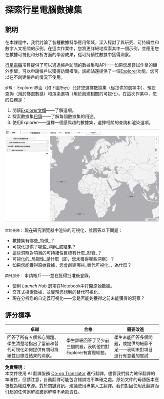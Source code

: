 <!--
CO_OP_TRANSLATOR_METADATA:
{
  "original_hash": "d1e05715f9d97de6c4f1fb0c5a4702c0",
  "translation_date": "2025-08-25T17:18:12+00:00",
  "source_file": "6-Data-Science-In-Wild/20-Real-World-Examples/assignment.md",
  "language_code": "tw"
}
-->
# 探索行星電腦數據集

## 說明

在本課程中，我們討論了各種數據科學應用領域，深入探討了與研究、可持續性和數字人文相關的示例。在這次作業中，您將更詳細地探索其中一個示例，並應用您在數據可視化和分析方面的學習成果，從可持續性數據中獲得洞察。

[行星電腦](https://planetarycomputer.microsoft.com/)項目提供了可以通過帳戶訪問的數據集和API——如果您想嘗試作業的額外步驟，可以申請帳戶以獲得訪問權限。該網站還提供了一個[Explorer](https://planetarycomputer.microsoft.com/explore)功能，您可以在不創建帳戶的情況下使用。

`步驟：`
Explorer界面（如下圖所示）允許您選擇數據集（從提供的選項中）、預設查詢（用於篩選數據）和渲染選項（用於創建相關的可視化）。在這次作業中，您的任務是：

 1. 閱讀[Explorer文檔](https://planetarycomputer.microsoft.com/docs/overview/explorer/)——了解選項。
 2. 探索數據集[目錄](https://planetarycomputer.microsoft.com/catalog)——了解每個數據集的用途。
 3. 使用Explorer——選擇一個感興趣的數據集，選擇相關的查詢和渲染選項。

![行星電腦Explorer](../../../../translated_images/planetary-computer-explorer.c1e95a9b053167d64e2e8e4347cfb689e47e2037c33103fc1bbea1a149d4f85b.tw.png)

`您的任務：`
現在研究瀏覽器中渲染的可視化，並回答以下問題：
 * 數據集有哪些_特徵_？
 * 可視化提供了哪些_洞察_或結果？
 * 這些洞察對項目的可持續性目標有什麼_影響_？
 * 可視化的_局限性_是什麼（即，您未獲得哪些洞察）？
 * 如果您能獲得原始數據，您會創建哪些_替代可視化_，為什麼？

`額外加分：`
申請帳戶——並在獲得批准後登錄。
 * 使用 _Launch Hub_ 選項在Notebook中打開原始數據。
 * 交互式探索數據，並實現您想到的替代可視化。
 * 現在分析您的自定義可視化——您是否能夠獲得之前未能獲得的洞察？

## 評分標準

卓越 | 合格 | 需要改進
--- | --- | -- |
回答了所有五個核心問題。學生清楚地指出了當前和替代可視化如何提供有關可持續性目標或結果的洞察。| 學生詳細回答了至少前三個問題，表明他們對Explorer有實際經驗。| 學生未能回答多個問題，或提供的細節不足——表明未對項目進行有意義的嘗試 |

**免責聲明**：  
本文件使用 AI 翻譯服務 [Co-op Translator](https://github.com/Azure/co-op-translator) 進行翻譯。儘管我們努力確保翻譯的準確性，但請注意，自動翻譯可能包含錯誤或不準確之處。原始文件的母語版本應被視為權威來源。對於關鍵資訊，建議使用專業人工翻譯。我們對因使用此翻譯而引起的任何誤解或錯誤解釋不承擔責任。